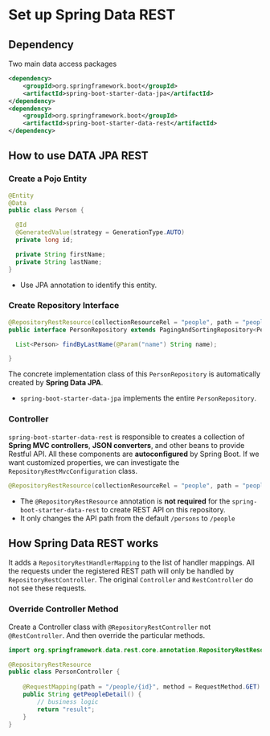 # Set up Spring Data REST

## Dependency
Two main data access packages
```xml
<dependency>
    <groupId>org.springframework.boot</groupId>
    <artifactId>spring-boot-starter-data-jpa</artifactId>
</dependency>
<dependency>
    <groupId>org.springframework.boot</groupId>
    <artifactId>spring-boot-starter-data-rest</artifactId>
</dependency>
```

## How to use DATA JPA REST

### Create a Pojo Entity
```java
@Entity
@Data
public class Person {

  @Id
  @GeneratedValue(strategy = GenerationType.AUTO)
  private long id;

  private String firstName;
  private String lastName;
}
```
- Use JPA annotation to identify this entity.

### Create Repository Interface
```java
@RepositoryRestResource(collectionResourceRel = "people", path = "people")
public interface PersonRepository extends PagingAndSortingRepository<Person, Long> {

  List<Person> findByLastName(@Param("name") String name);

}
```

The concrete implementation class of this `PersonRepository` is automatically created by **Spring Data JPA**.
- `spring-boot-starter-data-jpa` implements the entire `PersonRepository`.

### Controller
`spring-boot-starter-data-rest` is responsible to creates a collection of **Spring MVC controllers**, **JSON converters**,
and other beans to provide Restful API. All these components are **autoconfigured** by Spring Boot. If we want customized
properties, we can investigate the `RepositoryRestMvcConfiguration` class.

```java
@RepositoryRestResource(collectionResourceRel = "people", path = "people")
```
- The `@RepositoryRestResource` annotation is **not required** for the `spring-boot-starter-data-rest` to create REST API on this
repository.
- It only changes the API path from the default `/persons` to `/people`


## How Spring Data REST works

It adds a `RepositoryRestHandlerMapping` to the list of handler mappings.
All the requests under the registered REST path will only be handled by
`RepositoryRestController`. The original `Controller` and `RestController` do not see
these requests.

### Override Controller Method

Create a Controller class with `@RepositoryRestController` not `@RestController`.
And then override the particular methods.

```java
import org.springframework.data.rest.core.annotation.RepositoryRestResource;import org.springframework.web.bind.annotation.RequestMapping;import org.springframework.web.bind.annotation.RequestMethod;

@RepositoryRestResource
public class PersonController {
    
    @RequestMapping(path = "/people/{id}", method = RequestMethod.GET)
    public String getPeopleDetail() {
        // business logic
        return "result";
    }
}
```
